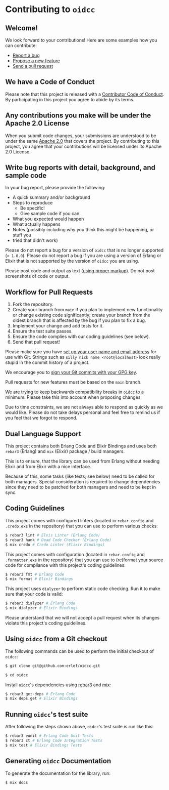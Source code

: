 <!--
SPDX-FileCopyrightText: 2023 Erlang Ecosystem Foundation
SPDX-License-Identifier: Apache-2.0
-->

# Contributing to `oidcc`

## Welcome!

We look forward to your contributions! Here are some examples how you can
contribute:

- [Report a bug](https://github.com/erlef/oidcc/issues/new?labels=bug&template=BUG.md)
- [Propose a new feature](https://github.com/erlef/oidcc/issues/new?labels=enhancement&template=FEATURE.md)
- [Send a pull request](https://github.com/erlef/oidcc/pulls)

## We have a Code of Conduct

Please note that this project is released with a
[Contributor Code of Conduct](CODE_OF_CONDUCT.md). By participating in this
project you agree to abide by its terms.

## Any contributions you make will be under the Apache 2.0 License

When you submit code changes, your submissions are understood to be under the
same [Apache 2.0](https://github.com/erlef/oidcc/blob/main/LICENSE)
that covers the project. By contributing to this project, you agree that your
contributions will be licensed under its Apache 2.0 License.

## Write bug reports with detail, background, and sample code

In your bug report, please provide the following:

- A quick summary and/or background
- Steps to reproduce
  - Be specific!
  - Give sample code if you can.
- What you expected would happen
- What actually happens
- Notes (possibly including why you think this might be happening, or stuff you
- tried that didn't work)

Please do not report a bug for a version of `oidcc` that is no longer
supported (`< 1.0.0`). Please do not report a bug if you are using a version of
Erlang or Elixir that is not supported by the version of `oidcc` you are using.

Please post code and output as text
([using proper markup](https://guides.github.com/features/mastering-markdown/)).
Do not post screenshots of code or output.

## Workflow for Pull Requests

1. Fork the repository.
2. Create your branch from `main` if you plan to implement new functionality or
   change existing code significantly; create your branch from the oldest branch
   that is affected by the bug if you plan to fix a bug.
3. Implement your change and add tests for it.
4. Ensure the test suite passes.
5. Ensure the code complies with our coding guidelines (see below).
6. Send that pull request!

Please make sure you have
[set up your user name and email address](https://git-scm.com/book/en/v2/Getting-Started-First-Time-Git-Setup)
for use with Git. Strings such as `silly nick name <root@localhost>` look really
stupid in the commit history of a project.

We encourage you to
[sign your Git commits with your GPG key](https://docs.github.com/en/github/authenticating-to-github/signing-commits).

Pull requests for new features must be based on the `main` branch.

We are trying to keep backwards compatibility breaks in `oidcc` to a
minimum. Please take this into account when proposing changes.

Due to time constraints, we are not always able to respond as quickly as we
would like. Please do not take delays personal and feel free to remind us if you
feel that we forgot to respond.

## Dual Language Support

This project contains both Erlang Code and Elixir Bindings and uses both
`rebar3` (Erlang) and `mix` (Elixir) package / build managers.

This is to ensure, that the library can be used from Erlang without needing
Elixir and from Elixir with a nice interface.

Because of this, some tasks (like tests; see below) need to be called for both
managers. Special consideration is required to change dependencies since they
need to be patched for both managers and need to be kept in sync.

## Coding Guidelines

This project comes with configured linters (located in `rebar.config` and
`.credo.exs` in the repository) that you can use to perform various checks:

```bash
$ rebar3 lint # Elvis Linter (Erlang Code)
$ rebar3 hank # Dead Code Checker (Erlang Code)
$ mix credo # Credo Linter (Elixir Bindings)
```

This project comes with configuration (located in `rebar.config` and
`.formatter.exs` in the repository) that you can use to (re)format your
source code for compliance with this project's coding guidelines:

```bash
$ rebar3 fmt # Erlang Code
$ mix format # Elixir Bindings
```

This project uses `dialyzer` to perform static code checking. Run it to make
sure that your code is valid:

```bash
$ rebar3 dialyzer # Erlang Code
$ mix dialyzer # Elixir Bindings
```

Please understand that we will not accept a pull request when its changes
violate this project's coding guidelines.

## Using `oidcc` from a Git checkout

The following commands can be used to perform the initial checkout of
`oidcc`:

```bash
$ git clone git@github.com:erlef/oidcc.git

$ cd oidcc
```

Install `oidcc`'s dependencies using [rebar3](https://rebar3.org/) and
[mix](https://hexdocs.pm/mix/Mix.html):

```bash
$ rebar3 get-deps # Erlang Code
$ mix deps.get # Elixir Bindings
```

## Running `oidcc`'s test suite

After following the steps shown above, `oidcc`'s test suite is run like
this:

```bash
$ rebar3 eunit # Erlang Code Unit Tests
$ rebar3 ct # Erlang Code Integration Tests
$ mix test # Elixir Bindings Tests
```

## Generating `oidcc` Documentation

To generate the documentation for the library, run:

```bash
$ mix docs
```

<!-- TODO: Add when guides are added -->
<!-- The guide documentation pages can be found in the `/guides/` directory. -->
